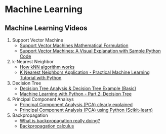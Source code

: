 # Machine Learning

## Machine Learning Videos

1. Support Vector Machine
	- [Support Vector Machines Mathematical Formulation](https://www.youtube.com/watch?v=ax8LxRZCORU)
	- [Support Vector Machines: A Visual Explanation with Sample Python Code](https://www.youtube.com/watch?v=N1vOgolbjSc&index=3&t=5s&list=LLjxhBXa-xTMUPvrD8zePqXA)
2. k-Nearest Neighbor
	- [How kNN algorithm works](https://www.youtube.com/watch?v=UqYde-LULfs)
	- [K Nearest Neighbors Application - Practical Machine Learning Tutorial with Python](https://www.youtube.com/watch?v=1i0zu9jHN6U)
3. Decision Tree
	- [Decision Tree Analysis & Decision Tree Example (Basic)](https://www.youtube.com/watch?v=a5yWr1hr6QY)
	- [Machine Learning with Python - Part 2: Decision Tree](https://www.youtube.com/watch?v=XDbj6PxaSf0)
4. Principal Component Analsys
	- [Principal Component Analysis (PCA) clearly explained](https://www.youtube.com/watch?v=_UVHneBUBW0)
	- [Principal Component Analysis (PCA) using Python (Scikit-learn)](https://www.youtube.com/watch?v=kApPBm1YsqU)
5. Backpropagation
	- [What is backpropagation really doing?](https://www.youtube.com/watch?v=Ilg3gGewQ5U&index=22&list=LLjxhBXa-xTMUPvrD8zePqXA)
	- [Backpropagation calculus](https://www.youtube.com/watch?v=tIeHLnjs5U8&index=21&list=LLjxhBXa-xTMUPvrD8zePqXA)
